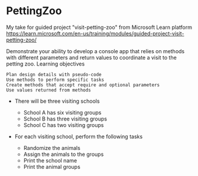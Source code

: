 # PettingZoo
My take for guided project "visit-petting-zoo" from Microsoft Learn platform https://learn.microsoft.com/en-us/training/modules/guided-project-visit-petting-zoo/


Demonstrate your ability to develop a console app that relies on methods with different parameters and return values to coordinate a visit to the petting zoo.
Learning objectives

    Plan design details with pseudo-code
    Use methods to perform specific tasks
    Create methods that accept require and optional parameters
    Use values returned from methods

- There will be three visiting schools
    - School A has six visiting groups
    - School B has three visiting groups
    - School C has two visiting groups

- For each visiting school, perform the following tasks
    - Randomize the animals
    - Assign the animals to the groups
    - Print the school name
    - Print the animal groups
